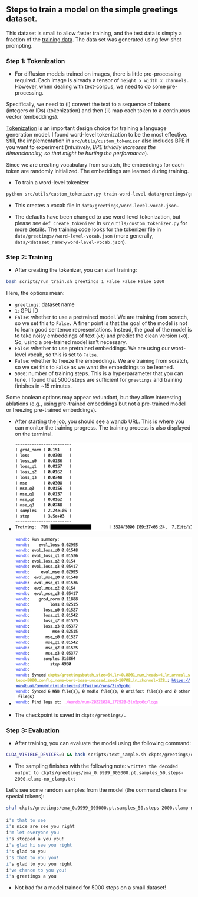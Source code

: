 ## Steps to train a model on the simple greetings dataset. 

This dataset is small to allow faster training, and the test data is simply a fraction of the [training data](https://github.com/madaan/minimal-text-diffusion/blob/main/data/greetings-train.txt). The data set was generated using few-shot prompting.


### Step 1: Tokenization

- For diffusion models trained on images, there is little pre-processing required. Each image is already a tensor of `height x width x channels.` However, when dealing with text-corpus, we need to do some pre-processing.

Specifically, we need to (i) convert the text to a sequence of tokens (integers or IDs) (tokenization) and then (ii) map each token to a continuous vector (embeddings). 

[Tokenization](https://huggingface.co/course/chapter2/4?fw=pt) is an important design choice for training a language generation model. I found word-level tokenization to be the most effective. Still, the implementation in `src/utils/custom_tokenizer` also includes BPE if you want to experiment (_intuitively, BPE trivially increases the dimensionality, so that might be hurting the performance_).

Since we are creating vocabulary from scratch, the embeddings for each token are randomly initialized. The embeddings are learned during training.


* To train a word-level tokenizer

```sh
python src/utils/custom_tokenizer.py train-word-level data/greetings/greetings.txt
```

- This creates a vocab file in `data/greetings/word-level-vocab.json.` 

- The defaults have been changed to use word-level tokenization, but please see `def create_tokenizer` in `src/utils/custom_tokenizer.py` for more details. The training code looks for the tokenizer file in `data/greetings//word-level-vocab.json` (more generally, `data/<dataset_name>/word-level-vocab.json`).

### Step 2: Training

- After creating the tokenizer, you can start training:

```sh
bash scripts/run_train.sh greetings 1 False False False 5000
```

Here, the options mean:
- `greetings`: dataset name
- `1`: GPU ID
- `False`: whether to use a pretrained model. We are training from scratch, so we set this to `False.` A finer point is that the goal of the model is not to learn good sentence representations. Instead, the goal of the model is to take noisy embeddings of text (`xt`) and predict the clean version (`x0`). So, using a pre-trained model isn't necessary.
- `False`: whether to use pretrained embeddings. We are using our word-level vocab, so this is set to `False.`
- `False`: whether to freeze the embeddings. We are training from scratch, so we set this to `False` as we want the embeddings to be learned.
- `5000`: number of training steps. This is a hyperparameter that you can tune. I found that 5000 steps are sufficient for `greetings` and training finishes in ~15 minutes.

Some boolean options may appear redundant, but they allow interesting ablations (e.g., using pre-trained embeddings but not a pre-trained model or freezing pre-trained embeddings).


* After starting the job, you should see a wandb URL. This is where you can monitor the training progress. The training process is also displayed on the terminal.


- ![training_loop](docs/imgs/greetings_training_loop.png)


- ![training_finished](docs/imgs/greetings_training_finished.png)



* The checkpoint is saved in `ckpts/greetings/.`



### Step 3: Evaluation

- After training, you can evaluate the model using the following command:

```sh
CUDA_VISIBLE_DEVICES=9 && bash scripts/text_sample.sh ckpts/greetings/ema_0.9999_005000.pt 2000 50
```

* The sampling finishes with the following note:
```written the decoded output to ckpts/greetings/ema_0.9999_005000.pt.samples_50.steps-2000.clamp-no_clamp.txt```


Let's see some random samples from the model (the command cleans the special tokens):

```sh
shuf ckpts/greetings/ema_0.9999_005000.pt.samples_50.steps-2000.clamp-no_clamp.txt|head -n 10|cut -f 2 -d '['|cut -f2 -d ']'|sed 's/^\s*//g'

i's that to see 
i's nice are see you right 
i'm let everyone you 
i's stopped a you you! 
i's glad hi see you right 
i's glad to you 
i's that to you you! 
i's glad to you you right 
i've chance to you you! 
i's greetings a you 
```

* Not bad for a model trained for 5000 steps on a small dataset!

